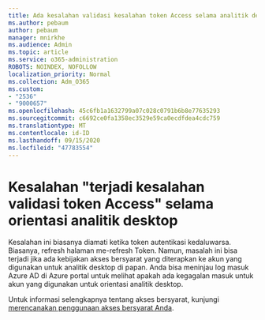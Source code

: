 ```yaml
---
title: Ada kesalahan validasi kesalahan token Access selama analitik desktop di dalam pesawat
ms.author: pebaum
author: pebaum
manager: mnirkhe
ms.audience: Admin
ms.topic: article
ms.service: o365-administration
ROBOTS: NOINDEX, NOFOLLOW
localization_priority: Normal
ms.collection: Adm_O365
ms.custom:
- "2536"
- "9000657"
ms.openlocfilehash: 45c6fb1a1632799a07c028c0791b6b8e77635293
ms.sourcegitcommit: c6692ce0fa1358ec3529e59ca0ecdfdea4cdc759
ms.translationtype: MT
ms.contentlocale: id-ID
ms.lasthandoff: 09/15/2020
ms.locfileid: "47783554"
---
```

# <a name="there-was-an-error-validating-access-token-error-during-desktop-analytics-onboarding"></a>Kesalahan "terjadi kesalahan validasi token Access" selama orientasi analitik desktop

Kesalahan ini biasanya diamati ketika token autentikasi kedaluwarsa. Biasanya, refresh halaman me-refresh Token. Namun, masalah ini bisa terjadi jika ada kebijakan akses bersyarat yang diterapkan ke akun yang digunakan untuk analitik desktop di papan. Anda bisa meninjau log masuk Azure AD di Azure portal untuk melihat apakah ada kegagalan masuk untuk akun yang digunakan untuk orientasi analitik desktop.

Untuk informasi selengkapnya tentang akses bersyarat, kunjungi [merencanakan penggunaan akses bersyarat Anda](https://docs.microsoft.com/azure/active-directory/conditional-access/plan-conditional-access).